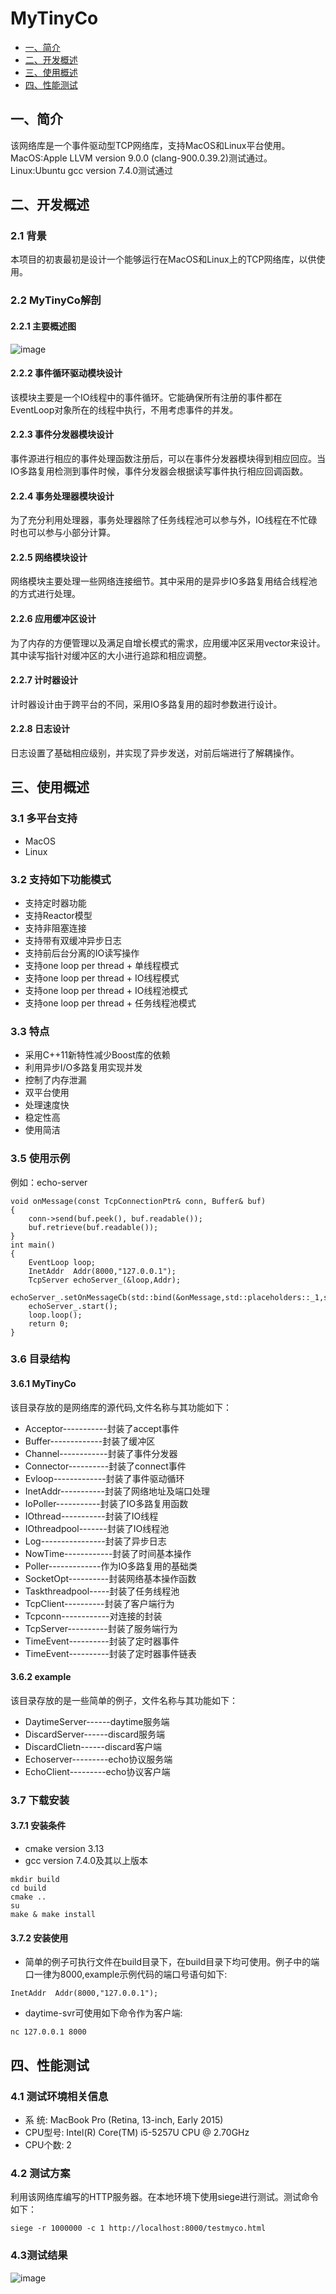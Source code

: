 # MyTinyCo
* <a href="#1">一、简介 </a>
* <a href="#2">二、开发概述 </a>
* <a href="#3">三、使用概述 </a>
* <a href="#4">四、性能测试 </a>


## <a name="1">一、简介</a>
该网络库是一个事件驱动型TCP网络库，支持MacOS和Linux平台使用。
MacOS:Apple LLVM version 9.0.0 (clang-900.0.39.2)测试通过。
Linux:Ubuntu gcc version 7.4.0测试通过

## <a name="2">二、开发概述
### 2.1 背景
本项目的初衷最初是设计一个能够运行在MacOS和Linux上的TCP网络库，以供使用。

### 2.2 MyTinyCo解剖
#### 2.2.1 主要概述图
![image](https://github.com/jialuhu/MyTinyCo/blob/master/doc/Rector.png)

#### 2.2.2 事件循环驱动模块设计
该模块主要是一个IO线程中的事件循环。它能确保所有注册的事件都在EventLoop对象所在的线程中执行，不用考虑事件的并发。

#### 2.2.3 事件分发器模块设计
事件源进行相应的事件处理函数注册后，可以在事件分发器模块得到相应回应。当IO多路复用检测到事件时候，事件分发器会根据读写事件执行相应回调函数。

#### 2.2.4 事务处理器模块设计
为了充分利用处理器，事务处理器除了任务线程池可以参与外，IO线程在不忙碌时也可以参与小部分计算。

#### 2.2.5 网络模块设计
网络模块主要处理一些网络连接细节。其中采用的是异步IO多路复用结合线程池的方式进行处理。

#### 2.2.6 应用缓冲区设计
为了内存的方便管理以及满足自增长模式的需求，应用缓冲区采用vector来设计。其中读写指针对缓冲区的大小进行追踪和相应调整。

#### 2.2.7 计时器设计
计时器设计由于跨平台的不同，采用IO多路复用的超时参数进行设计。

#### 2.2.8 日志设计
日志设置了基础相应级别，并实现了异步发送，对前后端进行了解耦操作。

## <a name="3">三、使用概述
### 3.1 多平台支持
- MacOS
- Linux

### 3.2 支持如下功能模式
- 支持定时器功能
- 支持Reactor模型
- 支持非阻塞连接
- 支持带有双缓冲异步日志
- 支持前后台分离的IO读写操作
- 支持one loop per thread + 单线程模式
- 支持one loop per thread + IO线程模式
- 支持one loop per thread + IO线程池模式
- 支持one loop per thread + 任务线程池模式

### 3.3 特点

- 采用C++11新特性减少Boost库的依赖
- 利用异步I/O多路复用实现并发
- 控制了内存泄漏
- 双平台使用
- 处理速度快
- 稳定性高
- 使用简洁

### 3.5 使用示例

例如：echo-server
```
void onMessage(const TcpConnectionPtr& conn, Buffer& buf)
{
    conn->send(buf.peek(), buf.readable());
    buf.retrieve(buf.readable());
}
int main()
{
    EventLoop loop;
    InetAddr  Addr(8000,"127.0.0.1");
    TcpServer echoServer_(&loop,Addr);
    echoServer_.setOnMessageCb(std::bind(&onMessage,std::placeholders::_1,std::placeholders::_2));
    echoServer_.start();
    loop.loop();
    return 0;
}
```


### 3.6 目录结构
#### 3.6.1 MyTinyCo
该目录存放的是网络库的源代码,文件名称与其功能如下：

- Acceptor-----------封装了accept事件
- Buffer-------------封装了缓冲区
- Channel------------封装了事件分发器
- Connector----------封装了connect事件
- Evloop-------------封装了事件驱动循环
- InetAddr-----------封装了网络地址及端口处理
- IoPoller-----------封装了IO多路复用函数
- IOthread-----------封装了IO线程
- IOthreadpool-------封装了IO线程池
- Log----------------封装了异步日志
- NowTime------------封装了时间基本操作
- Poller-------------作为IO多路复用的基础类
- SocketOpt----------封装网络基本操作函数
- Taskthreadpool-----封装了任务线程池
- TcpClient----------封装了客户端行为
- Tcpconn------------对连接的封装
- TcpServer----------封装了服务端行为
- TimeEvent----------封装了定时器事件
- TimeEvent----------封装了定时器事件链表

#### 3.6.2 example
该目录存放的是一些简单的例子，文件名称与其功能如下：

- DaytimeServer------daytime服务端
- DiscardServer------discard服务端
- DiscardClietn------discard客户端
- Echoserver---------echo协议服务端
- EchoClient---------echo协议客户端



### 3.7 下载安装
#### 3.7.1 安装条件
- cmake version 3.13
- gcc version 7.4.0及其以上版本

```
mkdir build
cd build
cmake ..
su
make & make install
```
#### 3.7.2 安装使用
- 简单的例子可执行文件在build目录下，在build目录下均可使用。例子中的端口一律为8000,example示例代码的端口号语句如下:

```
InetAddr  Addr(8000,"127.0.0.1");
```
- daytime-svr可使用如下命令作为客户端:
```
nc 127.0.0.1 8000
```


## <a name="4">四、性能测试

### 4.1 测试环境相关信息
- 系   统: MacBook Pro (Retina, 13-inch, Early 2015)
- CPU型号: Intel(R) Core(TM) i5-5257U CPU @ 2.70GHz
- CPU个数: 2

### 4.2 测试方案
利用该网络库编写的HTTP服务器。在本地环境下使用siege进行测试。测试命令如下：
```
siege -r 1000000 -c 1 http://localhost:8000/testmyco.html
```
### 4.3测试结果
![image](https://github.com/jialuhu/MyTinyCo/blob/master/doc/meitu.jpg)